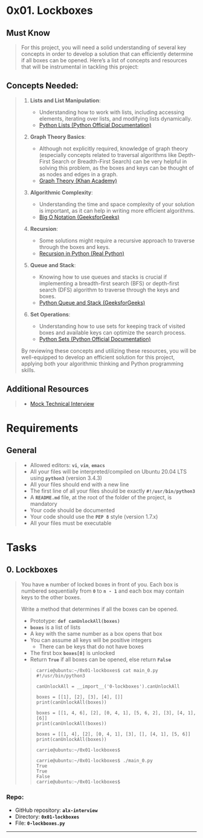 # 0x01. Lockboxes

## Must Know
> 
> For this project, you will need a solid understanding of several key concepts in order to develop a solution that can efficiently determine if all boxes can be opened. Here’s a list of concepts and resources that will be instrumental in tackling this project:

## Concepts Needed:
> 1.  **Lists and List Manipulation**:
>     
>     -   Understanding how to work with lists, including accessing elements, iterating over lists, and modifying lists dynamically.
>     -   [Python Lists (Python Official Documentation)](https://docs.python.org/3/tutorial/datastructures.html "Python Lists (Python Official Documentation)")
> 2.  **Graph Theory Basics**:
>     
>     -   Although not explicitly required, knowledge of graph theory (especially concepts related to traversal algorithms like Depth-First Search or Breadth-First Search) can be very helpful in solving this problem, as the boxes and keys can be thought of as nodes and edges in a graph.
>     -   [Graph Theory (Khan Academy)](https://www.khanacademy.org/computing/computer-science/algorithms/graph-representation/a/representing-graphs "Graph Theory (Khan Academy)")
> 3.  **Algorithmic Complexity**:
>     
>     -   Understanding the time and space complexity of your solution is important, as it can help in writing more efficient algorithms.
>     -   [Big O Notation (GeeksforGeeks)](https://www.geeksforgeeks.org/asymptotic-notation-and-analysis-based-on-input-size-of-algorithms/ "Big O Notation (GeeksforGeeks)")
> 4.  **Recursion**:
>     
>     -   Some solutions might require a recursive approach to traverse through the boxes and keys.
>     -   [Recursion in Python (Real Python)](https://realpython.com/python-recursion/ "Recursion in Python (Real Python)")
> 5.  **Queue and Stack**:
>     
>     -   Knowing how to use queues and stacks is crucial if implementing a breadth-first search (BFS) or depth-first search (DFS) algorithm to traverse through the keys and boxes.
>     -   [Python Queue and Stack (GeeksforGeeks)](https://www.geeksforgeeks.org/queue-in-python/ "Python Queue and Stack (GeeksforGeeks)")
> 6.  **Set Operations**:
>     
>     -   Understanding how to use sets for keeping track of visited boxes and available keys can optimize the search process.
>     -   [Python Sets (Python Official Documentation)](https://docs.python.org/3/tutorial/datastructures.html#sets "Python Sets (Python Official Documentation)")
> 
> By reviewing these concepts and utilizing these resources, you will be well-equipped to develop an efficient solution for this project, applying both your algorithmic thinking and Python programming skills.

## Additional Resources
> -   [Mock Technical Interview](https://www.youtube.com/watch?feature=shared&v=V8DGdPkBBxg "Mock Technical Interview")

# Requirements

## General
> -   Allowed editors: **`vi`**, **`vim`**, **`emacs`**
> -   All your files will be interpreted/compiled on Ubuntu 20.04 LTS using **`python3`** (version 3.4.3)
> -   All your files should end with a new line
> -   The first line of all your files should be exactly **`#!/usr/bin/python3`**
> -   A **`README.md`** file, at the root of the folder of the project, is mandatory
> -   Your code should be documented
> -   Your code should use the **`PEP 8`** style (version 1.7.x)
> -   All your files must be executable

# Tasks

## 0\. Lockboxes
> You have **`n`** number of locked boxes in front of you. Each box is numbered sequentially from **`0`** to **`n - 1`** and each box may contain keys to the other boxes.
> 
> Write a method that determines if all the boxes can be opened.
> 
> -   Prototype: **`def canUnlockAll(boxes)`**
> -   **`boxes`** is a list of lists
> -   A key with the same number as a box opens that box
> -   You can assume all keys will be positive integers
>     -   There can be keys that do not have boxes
> -   The first box **`boxes[0]`** is unlocked
> -   Return **`True`** if all boxes can be opened, else return **`False`**
> 
>> ```
>> carrie@ubuntu:~/0x01-lockboxes$ cat main_0.py
>> #!/usr/bin/python3
>> 
>> canUnlockAll = __import__('0-lockboxes').canUnlockAll
>> 
>> boxes = [[1], [2], [3], [4], []]
>> print(canUnlockAll(boxes))
>> 
>> boxes = [[1, 4, 6], [2], [0, 4, 1], [5, 6, 2], [3], [4, 1], [6]]
>> print(canUnlockAll(boxes))
>> 
>> boxes = [[1, 4], [2], [0, 4, 1], [3], [], [4, 1], [5, 6]]
>> print(canUnlockAll(boxes))
>> 
>> carrie@ubuntu:~/0x01-lockboxes$
>> ```
>> 
>> ```
>> carrie@ubuntu:~/0x01-lockboxes$ ./main_0.py
>> True
>> True
>> False
>> carrie@ubuntu:~/0x01-lockboxes$
>> ```

### **Repo:**

-   GitHub repository: **`alx-interview`**
-   Directory: **`0x01-lockboxes`**
-   File: **`0-lockboxes.py`**

---
